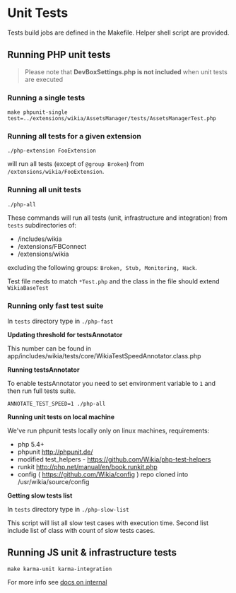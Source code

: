 Unit Tests
==========

Tests build jobs are defined in the Makefile. Helper shell script are provided.

## Running PHP unit tests

> Please note that **DevBoxSettings.php is not included** when unit tests are executed

### Running a single tests

```
make phpunit-single test=../extensions/wikia/AssetsManager/tests/AssetsManagerTest.php
```

### Running all tests for a given extension

```
./php-extension FooExtension
```

will run all tests (except of ``@group Broken``) from ``/extensions/wikia/FooExtension``.

### Running all unit tests

```
./php-all
```

These commands will run all tests (unit, infrastructure and integration) from ``tests`` subdirectories of:

* /includes/wikia
* /extensions/FBConnect
* /extensions/wikia

excluding the following groups: ``Broken, Stub, Monitoring, Hack``.

Test file needs to match ``*Test.php`` and the class in the file should extend ``WikiaBaseTest``

### Running only fast test suite

In ```tests``` directory type in ```./php-fast```

**Updating threshold for testsAnnotator**

This number can be found in app/includes/wikia/tests/core/WikiaTestSpeedAnnotator.class.php

**Running testsAnnotator**

To enable testsAnnotator you need to set environment variable to ```1``` and then run full tests suite.
````
ANNOTATE_TEST_SPEED=1 ./php-all
````

**Running unit tests on local machine**

We've run phpunit tests locally only on linux machines, requirements:
* php 5.4+
* phpunit http://phpunit.de/
* modified test_helpers - https://github.com/Wikia/php-test-helpers
* runkit http://php.net/manual/en/book.runkit.php
* config ( https://github.com/Wikia/config ) repo cloned into /usr/wikia/source/config

**Getting slow tests list**

In ```tests``` directory type in ```./php-slow-list```

This script will list all slow test cases with execution time.
Second list include list of class with count of slow tests cases.

## Running JS unit & infrastructure tests

```
make karma-unit karma-integration
```

For more info see [docs on internal](https://internal.wikia-inc.com/wiki/Unit_Testing/JS)
